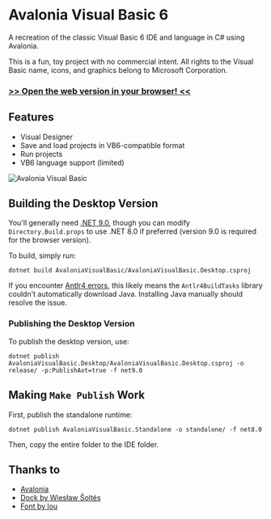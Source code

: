 # Avalonia Visual Basic 6

A recreation of the classic Visual Basic 6 IDE and language in C# using Avalonia.

This is a fun, toy project with no commercial intent. All rights to the Visual Basic name, icons, and graphics belong to Microsoft Corporation.

### [>> Open the web version in your browser! <<](https://bandysc.github.io/AvaloniaVisualBasic6/)

## Features

- Visual Designer
- Save and load projects in VB6-compatible format
- Run projects
- VB6 language support (limited)

![Avalonia Visual Basic](https://raw.githubusercontent.com/BAndysc/AvaloniaVisualBasic6/refs/heads/master/examples/img_vb6.gif)

## Building the Desktop Version

You'll generally need [.NET 9.0](https://dotnet.microsoft.com/en-us/download/dotnet/9.0), though you can modify `Directory.Build.props` to use .NET 8.0 if preferred (version 9.0 is required for the browser version).

To build, simply run:

```
dotnet build AvaloniaVisualBasic/AvaloniaVisualBasic.Desktop.csproj
```

If you encounter [Antlr4 errors](https://github.com/BAndysc/AvaloniaVisualBasic6/issues/2), this likely means the `Antlr4BuildTasks` library couldn't automatically download Java. Installing Java manually should resolve the issue.

### Publishing the Desktop Version

To publish the desktop version, use:

```
dotnet publish AvaloniaVisualBasic.Desktop/AvaloniaVisualBasic.Desktop.csproj -o release/ -p:PublishAot=true -f net9.0
```

## Making `Make Publish` Work

First, publish the standalone runtime:

```
dotnet publish AvaloniaVisualBasic.Standalone -o standalone/ -f net8.0
```

Then, copy the entire folder to the IDE folder.

## Thanks to

- [Avalonia](https://github.com/AvaloniaUI/Avalonia)
- [Dock by Wiesław Šoltés](https://github.com/wieslawsoltes/Dock)
- [Font by lou](http://fontstruct.com/fontstructions/show/1384746/ms-sans-serif)